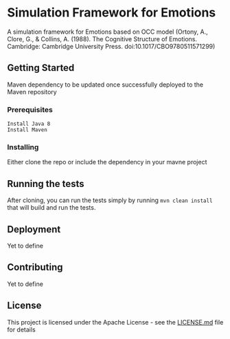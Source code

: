 # Simulation Framework for Emotions

A simulation framework for Emotions based on OCC model (Ortony, A., Clore, G., & Collins, A. (1988). The Cognitive Structure of Emotions. Cambridge: Cambridge University Press. doi:10.1017/CBO9780511571299)

## Getting Started

Maven dependency to be updated once successfully deployed to the Maven repository

### Prerequisites

```
Install Java 8
Install Maven
```

### Installing

Either clone the repo or include the dependency in your mavne project

## Running the tests

After cloning, you can run the tests simply by running ```mvn clean install``` that will build and run the tests.


## Deployment

Yet to define


## Contributing

Yet to define



## License

This project is licensed under the Apache License - see the [LICENSE.md](LICENSE.md) file for details

